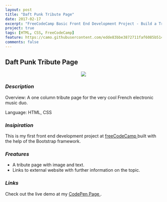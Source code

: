 ```yaml
---
layout: post
title: "Daft Punk Tribute Page"
date: 2017-02-17
excerpt: "FreeCodeCamp Basic Front End Development Project - Build a Tribute Page"
project: true
tags: [HTML, CSS, FreeCodeCamp]
feature: https://camo.githubusercontent.com/edde83bbe3872711faf6085b514bf2c21f3d0ea0/68747470733a2f2f692e76696d656f63646e2e636f6d2f766964656f2f3532303132393337375f31323830783732302e6a7067
comments: false
---
```


## Daft Punk Tribute Page

<figure>
	<center><img src="http://i1356.photobucket.com/albums/q739/Jiaming_Zheng/2017-02-18-12-40-codepen.io_zpskyohjyot.png"></center></figure>


### *Description*
Overview: A one column tribute page for the very cool French electronic music duo. 

Language: HTML, CSS



### *Insipiration*
This is my first front end development project at <a href = "https://www.freecodecamp.com" target="_blank">freeCodeCamp </a> built with the help of the Bootstrap framework.

### *Freatures*
* A tribute page with image and text.
* Links to external website with further information on the topic.


### *Links*
Check out the live demo at my <a href = "http://codepen.io/jmzheng1028/full/ggyyQN/" target="_blank"> CodePen Page </a>.





